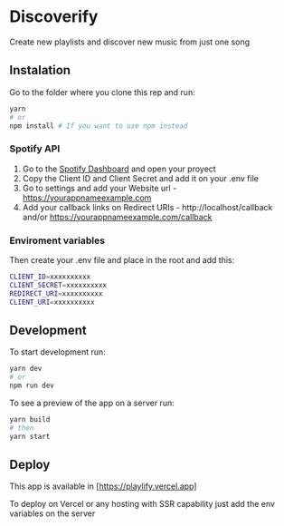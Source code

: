 # Discoverify

Create new playlists and discover new music from just one song

## Instalation

Go to the folder where you clone this rep and run:

```bash
yarn
# or
npm install # If you want to use npm instead
```

### Spotify API

1. Go to the [Spotify Dashboard](https://developer.spotify.com/dashboard/applications) and open your proyect
2. Copy the Client ID and Client Secret and add it on your .env file
3. Go to settings and add your Website url - https://yourappnameexample.com
4. Add your callback links on Redirect URIs - http://localhost/callback and/or https://yourappnameexample.com/callback

### Enviroment variables

Then create your .env file and place in the root and add this:

````bash
CLIENT_ID=xxxxxxxxxx
CLIENT_SECRET=xxxxxxxxxx
REDIRECT_URI=xxxxxxxxxx
CLIENT_URI=xxxxxxxxxx
````

## Development

To start development run:

```bash
yarn dev
# or
npm run dev
```

To see a preview of the app on a server run:

```bash
yarn build
# then
yarn start
```

## Deploy

This app is available in [https://playlify.vercel.app]

To deploy on Vercel or any hosting with SSR capability just add the env variables on the server
